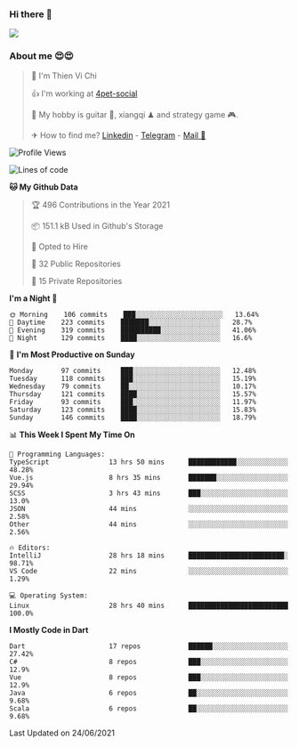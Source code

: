 ### Hi there 👋
![](https://media1.tenor.com/images/9aa4aee77151757a310fcdb4b8fd2a0a/tenor.gif?itemid=12671405)

### About me 😍😍

> 🙎 I'm Thien Vi Chi
> 
> 👍 I'm working at [4pet-social](https://github.com/4pet-social)
>
> 🥞 My hobby is guitar 🎸, xiangqi ♟ and strategy game 🎮.
> 
> ✈ How to find me? [Linkedin](https://www.linkedin.com/in/tvc12/) - [Telegram](https://t.me/yeutham212) - [Mail 📧](mailto:meomeocf98@gmail.com)
> 

<!--START_SECTION:waka-->
![Profile Views](http://img.shields.io/badge/Profile%20Views-7-blue)

![Lines of code](https://img.shields.io/badge/From%20Hello%20World%20I%27ve%20Written-745135%20lines%20of%20code-blue)

**🐱 My Github Data** 

> 🏆 496 Contributions in the Year 2021
 > 
> 📦 151.1 kB Used in Github's Storage 
 > 
> 💼 Opted to Hire
 > 
> 📜 32 Public Repositories 
 > 
> 🔑 15 Private Repositories  
 > 
**I'm a Night 🦉** 

```text
🌞 Morning    106 commits    ███░░░░░░░░░░░░░░░░░░░░░░   13.64% 
🌆 Daytime    223 commits    ███████░░░░░░░░░░░░░░░░░░   28.7% 
🌃 Evening    319 commits    ██████████░░░░░░░░░░░░░░░   41.06% 
🌙 Night      129 commits    ████░░░░░░░░░░░░░░░░░░░░░   16.6%

```
📅 **I'm Most Productive on Sunday** 

```text
Monday       97 commits     ███░░░░░░░░░░░░░░░░░░░░░░   12.48% 
Tuesday      118 commits    ███░░░░░░░░░░░░░░░░░░░░░░   15.19% 
Wednesday    79 commits     ██░░░░░░░░░░░░░░░░░░░░░░░   10.17% 
Thursday     121 commits    ████░░░░░░░░░░░░░░░░░░░░░   15.57% 
Friday       93 commits     ███░░░░░░░░░░░░░░░░░░░░░░   11.97% 
Saturday     123 commits    ████░░░░░░░░░░░░░░░░░░░░░   15.83% 
Sunday       146 commits    ████░░░░░░░░░░░░░░░░░░░░░   18.79%

```


📊 **This Week I Spent My Time On** 

```text
💬 Programming Languages: 
TypeScript               13 hrs 50 mins      ████████████░░░░░░░░░░░░░   48.28% 
Vue.js                   8 hrs 35 mins       ███████░░░░░░░░░░░░░░░░░░   29.94% 
SCSS                     3 hrs 43 mins       ███░░░░░░░░░░░░░░░░░░░░░░   13.0% 
JSON                     44 mins             ░░░░░░░░░░░░░░░░░░░░░░░░░   2.58% 
Other                    44 mins             ░░░░░░░░░░░░░░░░░░░░░░░░░   2.56%

🔥 Editors: 
IntelliJ                 28 hrs 18 mins      ████████████████████████░   98.71% 
VS Code                  22 mins             ░░░░░░░░░░░░░░░░░░░░░░░░░   1.29%

💻 Operating System: 
Linux                    28 hrs 40 mins      █████████████████████████   100.0%

```

**I Mostly Code in Dart** 

```text
Dart                     17 repos            ██████░░░░░░░░░░░░░░░░░░░   27.42% 
C#                       8 repos             ███░░░░░░░░░░░░░░░░░░░░░░   12.9% 
Vue                      8 repos             ███░░░░░░░░░░░░░░░░░░░░░░   12.9% 
Java                     6 repos             ██░░░░░░░░░░░░░░░░░░░░░░░   9.68% 
Scala                    6 repos             ██░░░░░░░░░░░░░░░░░░░░░░░   9.68%

```



 Last Updated on 24/06/2021
<!--END_SECTION:waka-->